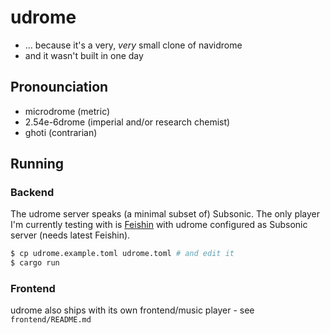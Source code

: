 # udrome
- ... because it's a very, *very* small clone of navidrome
- and it wasn't built in one day

## Pronounciation
- microdrome (metric)
- 2.54e-6drome (imperial and/or research chemist)
- ghoti (contrarian)

## Running
### Backend
The udrome server speaks (a minimal subset of) Subsonic. The only player I'm currently testing with is [Feishin](https://github.com/jeffvli/feishin) with udrome configured as Subsonic server (needs latest Feishin).

```bash
$ cp udrome.example.toml udrome.toml # and edit it
$ cargo run
```

### Frontend
udrome also ships with its own frontend/music player - see `frontend/README.md`